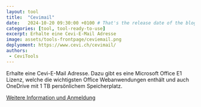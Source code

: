 ```yaml
---
layout: tool
title:  "Cevimail"
date:   2024-10-20 09:30:00 +0100 # That's the release date of the blog entry
categories: [tool, tool-ready-to-use]
excerpt: Erhalte eine Cevi-E-Mail Adresse
image: assets/tools-frontpage/ceviemail.png
deplyoment: https://www.cevi.ch/cevimail/
authors:
 - CeviTools
---
```


Erhalte eine Cevi-E-Mail Adresse. Dazu gibt es eine Microsoft Office E1 Lizenz, welche die wichtigsten Office Webanwendungen enthält und auch OneDrive mit 1 TB persönlichem Speicherplatz.

[Weitere Information und Anmeldung](https://www.cevi.ch/cevimail/)
